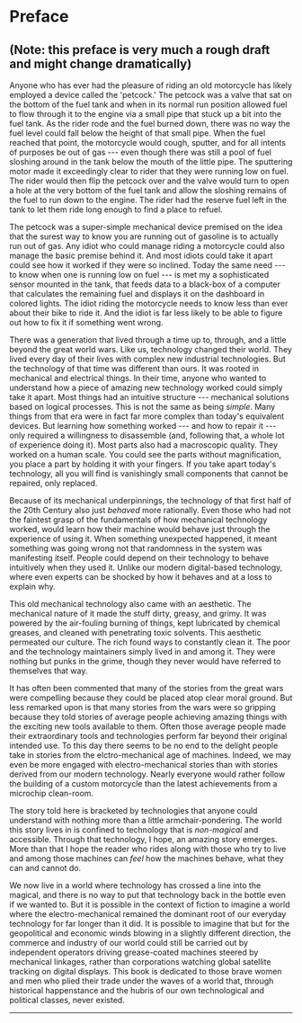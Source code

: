 
[//]: # (./two_preface.md)


[//]: # (This is _two_ underscore preface because it should come after the diagrams.)

# Preface
## (Note: this preface is very much a rough draft and might change dramatically)

[//]: # (-=-=-=- preface unedited -=-=-=-)

Anyone who has ever had the pleasure of riding an old motorcycle has likely employed a device called the 'petcock.' The petcock was a valve that sat on the bottom of the fuel tank and when in its normal run position allowed fuel to flow through it to the engine via a small pipe that stuck up a bit into the fuel tank. As the rider rode and the fuel burned down, there was no way the fuel level could fall below the height of that small pipe. When the fuel reached that point, the motorcycle would cough, sputter, and for all intents of purposes be out of gas --- even though there was still a pool of fuel sloshing around in the tank below the mouth of the little pipe. The sputtering motor made it exceedingly clear to rider that they were running low on fuel. The rider would then flip the petcock over and the valve would turn to open a hole at the very bottom of the fuel tank and allow the sloshing remains of the fuel to run down to the engine. The rider had the reserve fuel left in the tank to let them ride long enough to find a place to refuel.

The petcock was a super-simple mechanical device premised on the idea that the surest way to know you are running out of gasoline is to actually run out of gas. Any idiot who could manage riding a motorcycle could also manage the basic premise behind it. And most idiots could take it apart could see how it worked if they were so inclined. Today the same need --- to know when one is running low on fuel --- is met my a sophisticated sensor mounted in the tank, that feeds data to a black-box of a computer that calculates the remaining fuel and displays it on the dashboard in colored lights. The idiot riding the motorcycle needs to know less than ever about their bike to ride it. And the idiot is far less likely to be able to figure out how to fix it if something went wrong.

[//]: # (Maybe the preface should be less/not about this first part of the 20th Century generation thing and more about motorcycles. You could talk about how motorcycles are on the verge of going almost entirely electric --- and I understand why given the performance metrics, quiet, and most of all simplicity. But what if the pure mechanical pleasure of riding a motorcycle gets lost? I always want to ask riders of electric motorcycles: don't you miss shifting? Don't you miss the oneness with the bike you have when you learn to use a clutch? Mechanical pleasure might be something far more deeply engrained in mammals than we suspect --- mice who choose to run on the wheel in the woods for instance. The bicycle and the old submarines totally tapped into this magic. This book is an attempt to capture the pure mechanical pleasures like that in novel form, and use it to tell a good story.)


[//]: # (Maybe it's worth pointing out that the technology that drove old submarines is essentially the same that drives out newest hybrid cars. It's not the technology itself that is disappointing --- it will be hard to regret a shift away from fossil-fuel burning machines --- but the disassociation from mechanical things, and the rise of intelligent machines that don't require a human operator at the mechanical level.)

[//]: # (Or maybe you should use this space to tie it to how exciting staring at dials can be --- maybe even reference China Syndrome. Actually, that seems pretty strong --- use that as an argument for why mechanical-based stories are compelling?)

There was a generation that lived through a time up to, through, and a little beyond the great world wars. Like us, technology changed their world. They lived every day of their lives with complex new industrial technologies. But the technology of that time was different than ours. It was rooted in mechanical and electrical things. In their time, anyone who wanted to understand how a piece of amazing new technology worked could simply take it apart. Most things had an intuitive structure --- mechanical solutions based on logical processes. This is not the same as being _simple_. Many things from that era were in fact far more complex than today's equivalent devices. But learning how something worked --- and how to repair it --- only required a willingness to disassemble (and, following that, a whole lot of experience doing it). Most parts also had a macroscopic quality. They worked on a human scale. You could see the parts without magnification, you place a part by holding it with your fingers. If you take apart today's technology, all you will find is vanishingly small components that cannot be repaired, only replaced.

Because of its mechanical underpinnings, the technology of that first half of the 20th Century also just _behaved_ more rationally. Even those who had not the faintest grasp of the fundamentals of how mechanical technology worked, would learn how their machine would behave just through the experience of using it. When something unexpected happened, it meant something was going wrong not that randomness in the system was manifesting itself. People could depend on their technology to behave intuitively when they used it. Unlike our modern digital-based technology, where even experts can be shocked by how it behaves and at a loss to explain why.

This old mechanical technology also came with an aesthetic. The mechanical nature of it made the stuff dirty, greasy, and grimy. It was powered by the air-fouling burning of things, kept lubricated by chemical greases, and cleaned with penetrating toxic solvents. This aesthetic permeated our culture. The rich found ways to constantly clean it. The poor and the technology maintainers simply lived in and among it. They were nothing but punks in the grime, though they never would have referred to themselves that way.

It has often been commented that many of the stories from the great wars were compelling because they could be placed atop clear moral ground. But less remarked upon is that many stories from the wars were so gripping because they told stories of average people achieving amazing things with the exciting new tools available to them. Often those average people made their extraordinary tools and technologies perform far beyond their original intended use. To this day there seems to be no end to the delight people take in stories from the elctro-mechanical age of machines. Indeed, we may even be more engaged with electro-mechanical stories than with stories derived from our modern technology. Nearly everyone would rather follow the building of a custom motorcycle than the latest achievements from a microchip clean-room. 

The story told here is bracketed by technologies that anyone could understand with nothing more than a little armchair-pondering. The world this story lives in is confined to technology that is _non-magical_ and accessible. Through that technology, I hope, an amazing story emerges. More than that I hope the reader who rides along with those who try to live and among those machines can _feel_ how the machines behave, what they can and cannot do.

We now live in a world where technology has crossed a line into the magical, and there is no way to put that technology back in the bottle even if we wanted to. But it is possible in the context of fiction to imagine a world where the electro-mechanical remained the dominant root of our everyday technology for far longer than it did. It is possible to imagine that but for the geopolitical and economic winds blowing in a slightly different direction, the commerce and industry of our world could still be carried out by independent operators driving grease-coated machines steered by mechanical linkages, rather than corporations watching global satellite tracking on digital displays. This book is dedicated to those brave women and men who plied their trade under the waves of a world that, through historical happenstance and the hubris of our own technological and political classes, never existed.


--------------------------------------------------------------------------------


